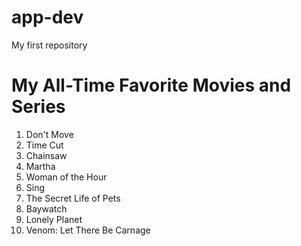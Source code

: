 # app-dev
My first repository
# **My All-Time Favorite Movies and Series**
1. Don't Move
2. Time Cut
3. Chainsaw
4. Martha
5. Woman of the Hour
6. Sing
7. The Secret Life of Pets
8. Baywatch
9. Lonely Planet
10. Venom: Let There Be Carnage
